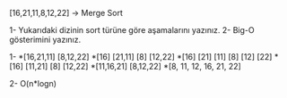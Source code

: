 [16,21,11,8,12,22] -> Merge Sort

1- Yukarıdaki dizinin sort türüne göre aşamalarını yazınız.
2- Big-O gösterimini yazınız.


1-  *[16,21,11]      [8,12,22]
    *[16]  [21,11]       [8]    [12,22]
    *[16]  [21] [11]       [8]    [12] [22]
    *[16]  [11,21]       [8]    [12,22]
    *[11,16,21]       [8,12,22]
    *[8, 11, 12, 16, 21, 22]

2- O(n*logn)
